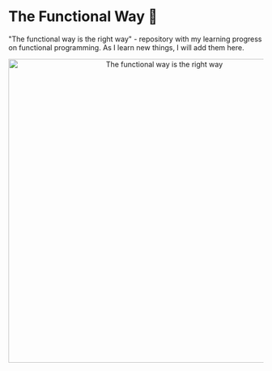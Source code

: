# The Functional Way :hammer:

"The functional way is the right way" - repository with my learning progress on functional programming. As I learn new things, I will add them here.

<p align="center">
 <img src="https://external-preview.redd.it/S7XIJVx9knCrFGYm_bxBgx-ajqxDAT7LAdPPcwJB1sM.jpg?auto=webp&s=bf11f22c79360bc9ebdec0eef3307e210edd9608" style="height: 600px;" alt="The functional way is the right way" />
</p>

